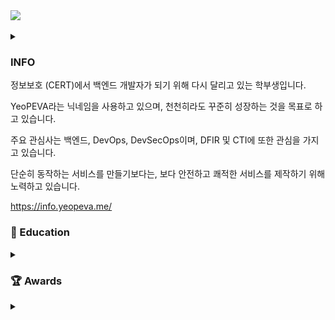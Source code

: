 <!--
**YeoPEVA/YeoPEVA** is a ✨ _special_ ✨ repository because its `README.md` (this file) appears on your GitHub profile.

Here are some ideas to get you started:

- 🔭 I’m currently working on ...
- 🌱 I’m currently learning ...
- 👯 I’m looking to collaborate on ...
- 🤔 I’m looking for help with ...
- 💬 Ask me about ...
- 📫 How to reach me: ...
- 😄 Pronouns: ...
- ⚡ Fun fact: ...
-->

<img src="https://capsule-render.vercel.app/api?type=slice&color=gradient&height=200&section=header&text=YeoPEVA&fontSize=90">

<br>
<br> 

<details> <summary></summary>
  
[![YeoPEVA Github Stats](https://github-readme-stats.vercel.app/api/top-langs/?username=YeoPEVA&layout=compact)](https://github-readme-stats.vercel.app/api/top-langs/?username=YeoPEVA&layout=compact)

[![YeoPEVA Readme Stats](https://github-readme-stats.vercel.app/api?username=YeoPEVA&show_icons=true)](https://github-readme-stats.vercel.app/api?username=YeoPEVA&show_icons=true)

[![YeoPEVA Solve.ac stats](https://github-readme-solvedac-hyp3rflow.vercel.app/api/?handle=YeoPEVA)](https://github-readme-solvedac-hyp3rflow.vercel.app/api/?handle=YeoPEVA)

</details>

### INFO ###

정보보호 (CERT)에서 백엔드 개발자가 되기 위해 다시 달리고 있는 학부생입니다.

YeoPEVA라는 닉네임을 사용하고 있으며, 천천히라도 꾸준히 성장하는 것을 목표로 하고 있습니다.

주요 관심사는 백엔드, DevOps, DevSecOps이며, DFIR 및 CTI에 또한 관심을 가지고 있습니다.

단순히 동작하는 서비스를 만들기보다는, 보다 안전하고 쾌적한 서비스를 제작하기 위해 노력하고 있습니다. 

https://info.yeopeva.me/

### 🏫 Education
<details> <summary></summary>

 - 2020.03 ~ 순천향대학교, 정보보호학과 전공
 - 2020.03 ~ 2025.02, 대구가톨릭대학교, 컴퓨터 공학 & 사이버 보안 전공 (중퇴 / 편입)
 - 2020.06 ~ 2021.03, KITRI Best of the Best 9th, Digital Forensic (TOP 14)
 - 2017.04 ~ 2020.02, 대구대학교 / 정보보호영재교육원 4기, 5기 수료 및 6기 교육생 
 - 2017.03 ~ 2020.02, 창원 경일 고등학교 / 공학반 (이과)
 
 </details>

### 🏆 Awards
<details> <summary></summary>

- 2024, 제 10회 디지털 범인을 찾아라 (장려상)
- 2024, 2024 대학간 침해대응/분석 경진대회- HCCC 2024 (장려상)
- 2023, 제 9회 디지털 범인을 찾아라 (장려상) 
- 2022, 제 8회 디지털 범인을 찾아라 (장려상)
- 2022, 공군 정보통신경연대회 2022 (해킹방어) (1st)
- 2021, 제1회 DU-IF 창업아이디어 경진대회 (1st)
- 2020, KDFS 2020 (3rd)
  - Team: 가짜수사관
- 2018, 창원문화도시00청소년 해커톤대회 (1st)

</details>
